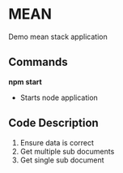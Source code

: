 # MEAN
Demo mean stack application

## Commands
__npm start__
- Starts node application

## Code Description
1. Ensure data is correct
2. Get multiple sub documents
3. Get single sub document
 




